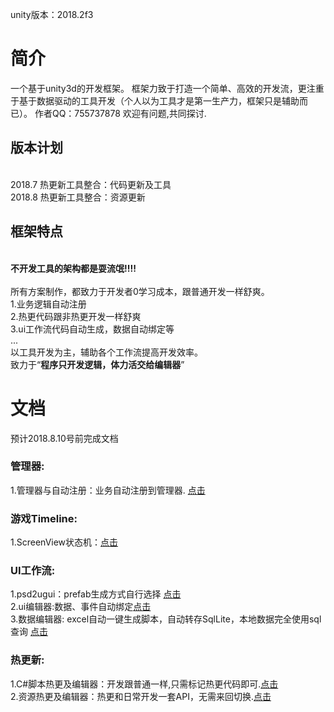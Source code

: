 unity版本：2018.2f3
# 简介
一个基于unity3d的开发框架。
框架力致于打造一个简单、高效的开发流，更注重于基于数据驱动的工具开发（个人以为工具才是第一生产力，框架只是辅助而已）。
作者QQ：755737878 欢迎有问题,共同探讨.
## 版本计划
<br> 2018.7 热更新工具整合：代码更新及工具
<br> 2018.8 热更新工具整合：资源更新
## 框架特点
  <br>**不开发工具的架构都是耍流氓!!!!**<br>
  <br>所有方案制作，都致力于开发者0学习成本，跟普通开发一样舒爽。
  <br>1.业务逻辑自动注册
  <br>2.热更代码跟非热更开发一样舒爽
  <br>3.ui工作流代码自动生成，数据自动绑定等
  <br> ...
  <br> 以工具开发为主，辅助各个工作流提高开发效率。
  <br> 致力于“**程序只开发逻辑，体力活交给编辑器**”
# 文档 
预计2018.8.10号前完成文档
### 管理器:
1.管理器与自动注册：业务自动注册到管理器. [点击](http://www.baidu.com)
### 游戏Timeline:
1.ScreenView状态机：[点击](http://)  
### UI工作流:
1.psd2ugui：prefab生成方式自行选择 [点击](http://)
<br>2.ui编辑器:数据、事件自动绑定[点击](http://)
<br>3.数据编辑器: excel自动一键生成脚本，自动转存SqlLite，本地数据完全使用sql查询 [点击](http://)
### 热更新:
1.C#脚本热更及编辑器：开发跟普通一样,只需标记热更代码即可.[点击](http://)
<br>2.资源热更及编辑器：热更和日常开发一套API，无需来回切换.[点击](http://)
